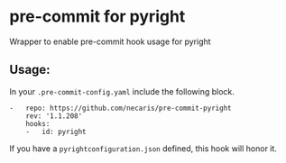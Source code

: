 # pre-commit for pyright
Wrapper to enable pre-commit hook usage for pyright

## Usage:
In your `.pre-commit-config.yaml` include the following block.

```
-   repo: https://github.com/necaris/pre-commit-pyright
    rev: '1.1.208'
    hooks:
    -   id: pyright
```

If you have a `pyrightconfiguration.json` defined, this hook will honor it.
